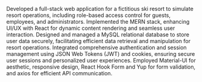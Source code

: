 Developed a full-stack web application for a fictitious ski resort to simulate resort operations, including role-based
access control for guests, employees, and administrators.
Implemented the MERN stack, enhancing UI/UX with React for dynamic content rendering and seamless user
interaction.
Designed and managed a MySQL relational database to store user data securely, facilitating efficient data retrieval
and manipulation for resort operations.
Integrated comprehensive authentication and session management using JSON Web Tokens (JWT) and cookies,
ensuring secure user sessions and personalized user experiences.
Employed Material-UI for aesthetic, responsive design, React Hook Form and Yup for form validation, and axios for
efficient API communication.
